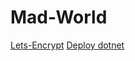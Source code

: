# Mad-World

[Lets-Encrypt](https://certbot.eff.org/lets-encrypt/ubuntufocal-nginx)
[Deploy dotnet](https://docs.microsoft.com/en-us/aspnet/core/host-and-deploy/linux-nginx?view=aspnetcore-5.0)